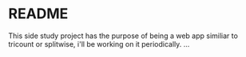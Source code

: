 # README

This side study project has the purpose of being a web app similiar to tricount or splitwise, i'll be working on it periodically.
 ...
